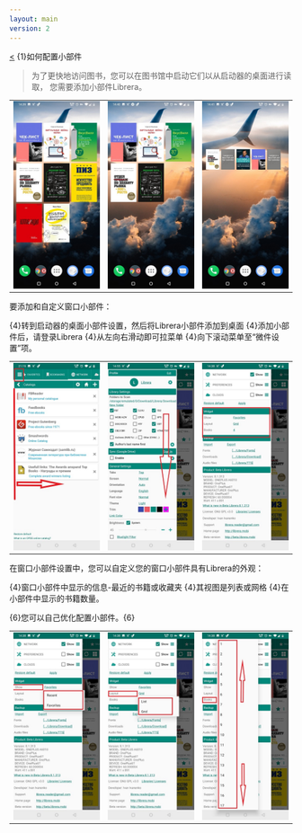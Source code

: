 ```yaml
---
layout: main
version: 2
---
```

[<](/wiki/faq/zh)
{1}如何配置小部件

>为了更快地访问图书，您可以在图书馆中启动它们以从启动器的桌面进行读取，
您需要添加小部件Librera。


||||
|-|-|-|
|![](6.jpg)|![](9.jpg)|![](10.jpg)|


要添加和自定义窗口小部件：

{4}转到启动器的桌面小部件设置，然后将Librera小部件添加到桌面
{4}添加小部件后，请登录Librera
{4}从左向右滑动即可拉菜单
{4}向下滚动菜单至“微件设置”项。

||||
|-|-|-|
|![](20.jpg)|![](21.jpg)|![](22.jpg)|

在窗口小部件设置中，您可以自定义您的窗口小部件具有Librera的外观：

{4}窗口小部件中显示的信息-最近的书籍或收藏夹
{4}其视图是列表或网格
{4}在小部件中显示的书籍数量。

{6}您可以自己优化配置小部件。{6}

||||
|-|-|-|
|![](2.jpg)|![](3.jpg)|![](4.jpg)|


